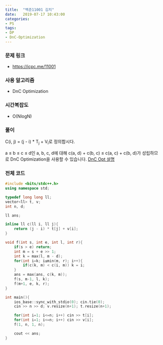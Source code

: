 ```yaml
---
title:  "백준11001 김치"
date:   2019-07-17 10:43:00
categories:
- PS
tags:
- DP
- DnC-Optimization
---
```


### 문제 링크
* https://icpc.me/11001

### 사용 알고리즘
* DnC Optimization

### 시간복잡도
* O(NlogN)

### 풀이
C(i, j) = (j - i) * T<sub>j</sub> + V<sub>i</sub>로 정의합시다.<br>

a ≤ b ≤ c ≤ d인 a, b, c, d에 대해 c(a, d) + c(b, c) ≤ c(a, c) + c(b, d)가 성립하므로 DnC Optimization을 사용할 수 있습니다. [DnC Opt 설명](https://justicehui.github.io/hard-algorithm/2019/01/03/DnCOpt/)

### 전체 코드
```cpp
#include <bits/stdc++.h>
using namespace std;

typedef long long ll;
vector<ll> t, v;
int n, d;

ll ans;

inline ll c(ll i, ll j){
	return (j - i) * t[j] + v[i];
}

void f(int s, int e, int l, int r){
	if(s > e) return;
	int m = s + e >> 1;
	int k = max(l, m - d);
	for(int i=k; i≤min(m, r); i++){
		if(c(k, m) < c(i, m)) k = i;
	}
	ans = max(ans, c(k, m));
	f(s, m-1, l, k);
	f(m+1, e, k, r);
}

int main(){
	ios_base::sync_with_stdio(0); cin.tie(0);
	cin >> n >> d; v.resize(n+1); t.resize(n+1);

	for(int i=1; i<=n; i++) cin >> t[i];
	for(int i=1; i<=n; i++) cin >> v[i];
	f(1, n, 1, n);

	cout << ans;
}
```
